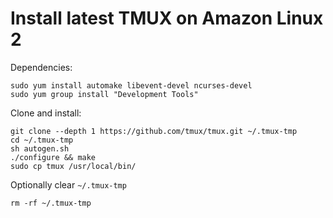 # Install latest TMUX on Amazon Linux 2
Dependencies:
```
sudo yum install automake libevent-devel ncurses-devel
sudo yum group install "Development Tools"
```

Clone and install:
```
git clone --depth 1 https://github.com/tmux/tmux.git ~/.tmux-tmp
cd ~/.tmux-tmp
sh autogen.sh
./configure && make
sudo cp tmux /usr/local/bin/
```

Optionally clear `~/.tmux-tmp`
```
rm -rf ~/.tmux-tmp
```

